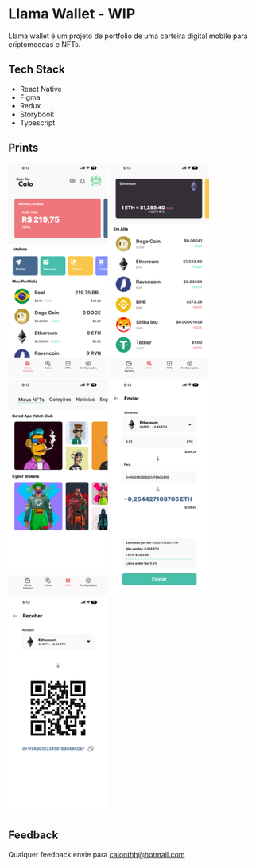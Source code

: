 
# Llama Wallet - WIP

Llama wallet é um projeto de portfolio de uma carteira digital mobile para criptomoedas e NFTs.

## Tech Stack

- React Native
- Figma
- Redux
- Storybook
- Typescript

## Prints

<div style="flex-direction: row; gap: 10px;">
<img src="https://github.com/caionthh/portfolio/blob/9237e74503c35c3d1d44b523bd2cf50ac623eb2d/piggy-bank/images/Home.png?raw=true" width="200px"/>
<img src="https://github.com/caionthh/portfolio/blob/245a30722ec7e8f885eca84b10beb3e90d80d107/piggy-bank/images/Tokens.png?raw=true" width="200px"/>
<img src="https://github.com/caionthh/portfolio/blob/245a30722ec7e8f885eca84b10beb3e90d80d107/piggy-bank/images/NFTs.png?raw=true" width="200px"/>
<img src="https://github.com/caionthh/portfolio/blob/245a30722ec7e8f885eca84b10beb3e90d80d107/piggy-bank/images/Send.png?raw=true" width="200px"/>
<img src="https://github.com/caionthh/portfolio/blob/245a30722ec7e8f885eca84b10beb3e90d80d107/piggy-bank/images/Receive.png?raw=true" width="200px"/>
</div>

## Feedback

Qualquer feedback envie para caionthh@hotmail.com

